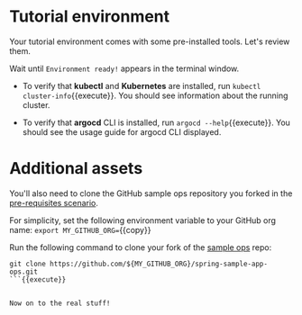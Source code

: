 # Tutorial environment

Your tutorial environment comes with some pre-installed tools. Let's review them.

Wait until `Environment ready!` appears in the terminal window.

- To verify that **kubectl** and **Kubernetes** are installed, run `kubectl cluster-info`{{execute}}.
You should see information about the running cluster.

- To verify that **argocd** CLI is installed, run `argocd --help`{{execute}}.
You should see the usage guide for argocd CLI displayed.

# Additional assets

You'll also need to clone the GitHub sample ops repository you forked in the [pre-requisites scenario](https://www.katacoda.com/markpollack/scenarios/github-dockerhub).

For simplicity, set the following environment variable to your GitHub org name:
```export MY_GITHUB_ORG=```{{copy}}

Run the following command to clone your fork of the [sample ops](https://github.com/springone-tour-2020-cicd/spring-sample-app-ops.git) repo:
```
git clone https://github.com/${MY_GITHUB_ORG}/spring-sample-app-ops.git
```{{execute}}


Now on to the real stuff!